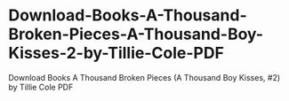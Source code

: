 # Download-Books-A-Thousand-Broken-Pieces-A-Thousand-Boy-Kisses-2-by-Tillie-Cole-PDF
Download Books A Thousand Broken Pieces (A Thousand Boy Kisses, #2) by Tillie Cole PDF
